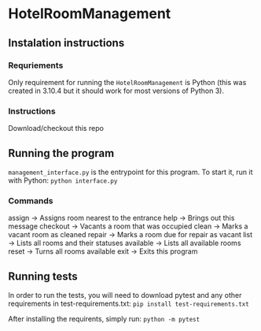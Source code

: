 # HotelRoomManagement

## Instalation instructions

### Requriements
Only requirement for running the `HotelRoomManagement` is Python (this was created in 3.10.4 but it should work for most versions of Python 3).

### Instructions
Download/checkout this repo

## Running the program
`management_interface.py` is the entrypoint for this program. To start it, run it with Python:
`python interface.py`

### Commands
assign      -> Assigns room nearest to the entrance
help        -> Brings out this message
checkout    -> Vacants a room that was occupied
clean       -> Marks a vacant room as cleaned
repair      -> Marks a room due for repair as vacant
list        -> Lists all rooms and their statuses
available   -> Lists all available rooms
reset       -> Turns all rooms available
exit        -> Exits this program

## Running tests
In order to run the tests, you will need to download pytest and any other requirements in test-requirements.txt:
`pip install test-requirements.txt`

After installing the requirents, simply run:
`python -m pytest`